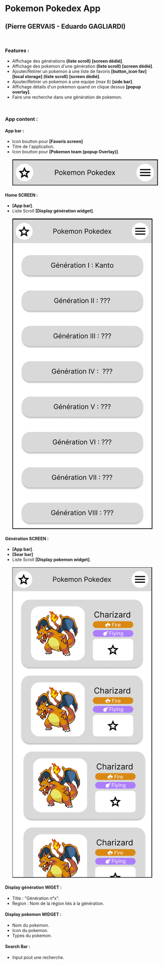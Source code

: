 # Pokemon Pokedex App 
## (Pierre GERVAIS - Eduardo GAGLIARDI)

<br/>

### Features :

- Affichage des générations **(liste scroll)** **[screen dédié]**.
- Affichage des pokemon d'une génération **(liste scroll)** **[screen dédié]**.
- Ajouter/Retirer un pokemon à une liste de favoris **[button_icon fav]** **[local storage]** **(liste scroll)** **[screen dédié]**.
- Ajouter/Retirer un pokemon à une equipe (max 6) **[side bar]**.
- Affichage détails d'un pokemon quand on clique dessus **[popup overlay]**.
- Faire une recherche dans une génération de pokemon.

<br/>

### App content :

#### App bar :
- Icon boutton pour **[Favoris screen]**
- Titre de l'application.
- Icon boutton pour **[Pokemon team (popup Overlay)]**.
<br/><br/>![App Bar Prototype](readme_img/app_bar_widget_prototype.png)

#### Home SCREEN :
- **[App bar]**.
- Liste Scroll **[Display génération widget]**.
<br/><br/>![Home Screen Prototype](readme_img/home_screen_prototype.png)

#### Génération SCREEN :
- **[App bar]**.
- **[Sear bar]**
- Liste Scroll **[Display pokemon widget]**.
<br/><br/>![Generation Screen Prototype](readme_img/generation_screen_prototype.png)

#### Display génération WIGET :
- Title : "Génération n°x".
- Region : Nom de la région liés à la génération.

#### Display pokemon WIDGET :
- Nom du pokemon.
- Icon du pokemon.
- Types du pokemon.

#### Search Bar :
- Input pout une recherche.